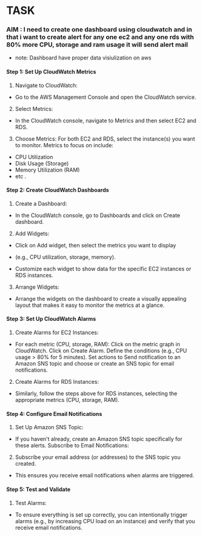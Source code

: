 # TASK

### AIM : I need to create one dashboard using cloudwatch and in that i want to create alert for any one ec2 and any one rds with 80% more CPU, storage and ram usage it will send alert mail 

* note: Dashboard have proper data visiulization on aws

#### Step 1: Set Up CloudWatch Metrics

1. Navigate to CloudWatch:

+ Go to the AWS Management Console and open the CloudWatch service.

2. Select Metrics:

+ In the CloudWatch console, navigate to Metrics and then select EC2 and RDS.

3. Choose Metrics: For both EC2 and RDS, select the instance(s) you want to monitor. Metrics to focus on include:

* CPU Utilization
* Disk Usage (Storage)
* Memory Utilization (RAM)
* etc .



#### Step 2: Create CloudWatch Dashboards

1. Create a Dashboard:

+ In the CloudWatch console, go to Dashboards and click on Create dashboard.

2. Add Widgets:

+ Click on Add widget, then select the metrics you want to display 
+ (e.g., CPU utilization, storage, memory).

+ Customize each widget to show data for the specific EC2 instances or RDS instances.

3. Arrange Widgets:

+ Arrange the widgets on the dashboard to create a visually appealing layout that makes it easy to monitor the metrics at a glance.


#### Step 3: Set Up CloudWatch Alarms

1. Create Alarms for EC2 Instances:

+ For each metric (CPU, storage, RAM):
Click on the metric graph in CloudWatch.
Click on Create Alarm.
Define the conditions (e.g., CPU usage > 80% for 5 minutes).
Set actions to Send notification to an Amazon SNS topic and choose or create an SNS topic for email notifications.

2. Create Alarms for RDS Instances:

+ Similarly, follow the steps above for RDS instances, selecting the appropriate metrics (CPU, storage, RAM).

#### Step 4: Configure Email Notifications

1. Set Up Amazon SNS Topic:

+ If you haven't already, create an Amazon SNS topic specifically for these alerts.
Subscribe to Email Notifications:

2. Subscribe your email address (or addresses) to the SNS topic you created.

+ This ensures you receive email notifications when alarms are triggered.

#### Step 5: Test and Validate
1. Test Alarms:

+ To ensure everything is set up correctly, you can intentionally trigger alarms (e.g., by increasing CPU load on an instance) and verify that you receive email notifications.
